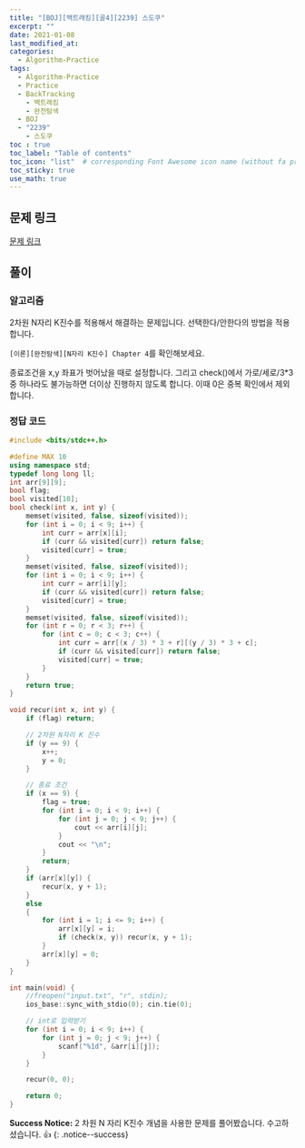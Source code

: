 ```yaml
---
title: "[BOJ][백트래킹][골4][2239] 스도쿠"
excerpt: ""
date: 2021-01-08
last_modified_at: 
categories:
  - Algorithm-Practice
tags:
  - Algorithm-Practice
  - Practice
  - BackTracking
	- 백트래킹
	- 완전탐색
  - BOJ
  - "2239"
	- 스도쿠
toc : true
toc_label: "Table of contents"
toc_icon: "list"  # corresponding Font Awesome icon name (without fa prefix)
toc_sticky: true
use_math: true
---
```


## 문제 링크

[문제 링크](boj.kr/2239)  

##  풀이

### 알고리즘

2차원 N자리 K진수를 적용해서 해결하는 문제입니다. 선택한다/안한다의 방법을 적용합니다.  

`[이론][완전탐색][N자리 K진수] Chapter 4`를 확인해보세요.  

종료조건을 x,y 좌표가 벗어났을 때로 설정합니다. 그리고 check()에서 가로/세로/3*3 중 하나라도 불가능하면 더이상 진행하지 않도록 합니다. 이때 0은 중복 확인에서 제외합니다.    

### 정답 코드

```cpp
#include <bits/stdc++.h>

#define MAX 10
using namespace std;
typedef long long ll;
int arr[9][9];
bool flag;
bool visited[10];
bool check(int x, int y) {
	memset(visited, false, sizeof(visited));
	for (int i = 0; i < 9; i++) {
		int curr = arr[x][i];
		if (curr && visited[curr]) return false;
		visited[curr] = true;
	}
	memset(visited, false, sizeof(visited));
	for (int i = 0; i < 9; i++) {
		int curr = arr[i][y];
		if (curr && visited[curr]) return false;
		visited[curr] = true;
	}
	memset(visited, false, sizeof(visited));
	for (int r = 0; r < 3; r++) {
		for (int c = 0; c < 3; c++) {
			int curr = arr[(x / 3) * 3 + r][(y / 3) * 3 + c];
			if (curr && visited[curr]) return false;
			visited[curr] = true;
		}
	}
	return true;
}

void recur(int x, int y) {
	if (flag) return;

	// 2차원 N자리 K 진수
	if (y == 9) {
		x++;
		y = 0;
	}

	// 종료 조건
	if (x == 9) {
		flag = true;
		for (int i = 0; i < 9; i++) {
			for (int j = 0; j < 9; j++) {
				cout << arr[i][j];
			}
			cout << "\n";
		}
		return;
	}
	if (arr[x][y]) {
		recur(x, y + 1);
	}
	else
	{
		for (int i = 1; i <= 9; i++) {
			arr[x][y] = i;
			if (check(x, y)) recur(x, y + 1);
		}
		arr[x][y] = 0;
	}
}

int main(void) {
	//freopen("input.txt", "r", stdin);
	ios_base::sync_with_stdio(0); cin.tie(0);

	// int로 입력받기
	for (int i = 0; i < 9; i++) {
		for (int j = 0; j < 9; j++) {
			scanf("%1d", &arr[i][j]);
		}
	}

	recur(0, 0);

	return 0;
}
```

**Success Notice:**
2 차원 N 자리 K진수 개념을 사용한 문제를 풀어봤습니다. 수고하셨습니다. :+1:
{: .notice--success}